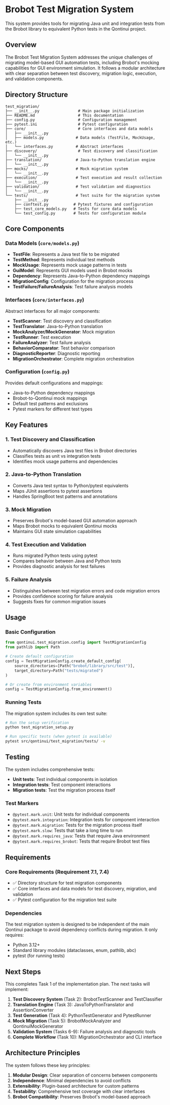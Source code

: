 # Brobot Test Migration System

This system provides tools for migrating Java unit and integration tests from the Brobot library to equivalent Python tests in the Qontinui project.

## Overview

The Brobot Test Migration System addresses the unique challenges of migrating model-based GUI automation tests, including Brobot's mocking capabilities for GUI environment simulation. It follows a modular architecture with clear separation between test discovery, migration logic, execution, and validation components.

## Directory Structure

```
test_migration/
├── __init__.py                 # Main package initialization
├── README.md                   # This documentation
├── config.py                   # Configuration management
├── pytest.ini                  # Pytest configuration
├── core/                       # Core interfaces and data models
│   ├── __init__.py
│   ├── models.py              # Data models (TestFile, MockUsage, etc.)
│   └── interfaces.py          # Abstract interfaces
├── discovery/                  # Test discovery and classification
│   └── __init__.py
├── translation/               # Java-to-Python translation engine
│   └── __init__.py
├── mocks/                     # Mock migration system
│   └── __init__.py
├── execution/                 # Test execution and result collection
│   └── __init__.py
├── validation/                # Test validation and diagnostics
│   └── __init__.py
└── tests/                     # Test suite for the migration system
    ├── __init__.py
    ├── conftest.py           # Pytest fixtures and configuration
    ├── test_core_models.py   # Tests for core data models
    └── test_config.py        # Tests for configuration module
```

## Core Components

### Data Models (`core/models.py`)

- **TestFile**: Represents a Java test file to be migrated
- **TestMethod**: Represents individual test methods
- **MockUsage**: Represents mock usage patterns in tests
- **GuiModel**: Represents GUI models used in Brobot mocks
- **Dependency**: Represents Java-to-Python dependency mappings
- **MigrationConfig**: Configuration for the migration process
- **TestFailure/FailureAnalysis**: Test failure analysis models

### Interfaces (`core/interfaces.py`)

Abstract interfaces for all major components:
- **TestScanner**: Test discovery and classification
- **TestTranslator**: Java-to-Python translation
- **MockAnalyzer/MockGenerator**: Mock migration
- **TestRunner**: Test execution
- **FailureAnalyzer**: Test failure analysis
- **BehaviorComparator**: Test behavior comparison
- **DiagnosticReporter**: Diagnostic reporting
- **MigrationOrchestrator**: Complete migration orchestration

### Configuration (`config.py`)

Provides default configurations and mappings:
- Java-to-Python dependency mappings
- Brobot-to-Qontinui mock mappings
- Default test patterns and exclusions
- Pytest markers for different test types

## Key Features

### 1. Test Discovery and Classification
- Automatically discovers Java test files in Brobot directories
- Classifies tests as unit vs integration tests
- Identifies mock usage patterns and dependencies

### 2. Java-to-Python Translation
- Converts Java test syntax to Python/pytest equivalents
- Maps JUnit assertions to pytest assertions
- Handles SpringBoot test patterns and annotations

### 3. Mock Migration
- Preserves Brobot's model-based GUI automation approach
- Maps Brobot mocks to equivalent Qontinui mocks
- Maintains GUI state simulation capabilities

### 4. Test Execution and Validation
- Runs migrated Python tests using pytest
- Compares behavior between Java and Python tests
- Provides diagnostic analysis for test failures

### 5. Failure Analysis
- Distinguishes between test migration errors and code migration errors
- Provides confidence scoring for failure analysis
- Suggests fixes for common migration issues

## Usage

### Basic Configuration

```python
from qontinui.test_migration.config import TestMigrationConfig
from pathlib import Path

# Create default configuration
config = TestMigrationConfig.create_default_config(
    source_directories=[Path("brobot/library/src/test")],
    target_directory=Path("tests/migrated")
)

# Or create from environment variables
config = TestMigrationConfig.from_environment()
```

### Running Tests

The migration system includes its own test suite:

```bash
# Run the setup verification
python test_migration_setup.py

# Run specific tests (when pytest is available)
pytest src/qontinui/test_migration/tests/ -v
```

## Testing

The system includes comprehensive tests:
- **Unit tests**: Test individual components in isolation
- **Integration tests**: Test component interactions
- **Migration tests**: Test the migration process itself

### Test Markers

- `@pytest.mark.unit`: Unit tests for individual components
- `@pytest.mark.integration`: Integration tests for component interaction
- `@pytest.mark.migration`: Tests for the migration process itself
- `@pytest.mark.slow`: Tests that take a long time to run
- `@pytest.mark.requires_java`: Tests that require Java environment
- `@pytest.mark.requires_brobot`: Tests that require Brobot test files

## Requirements

### Core Requirements (Requirement 7.1, 7.4)
- ✅ Directory structure for test migration components
- ✅ Core interfaces and data models for test discovery, migration, and validation
- ✅ Pytest configuration for the migration test suite

### Dependencies

The test migration system is designed to be independent of the main Qontinui package to avoid dependency conflicts during migration. It only requires:
- Python 3.12+
- Standard library modules (dataclasses, enum, pathlib, abc)
- pytest (for running tests)

## Next Steps

This completes Task 1 of the implementation plan. The next tasks will implement:

1. **Test Discovery System** (Task 2): BrobotTestScanner and TestClassifier
2. **Translation Engine** (Task 3): JavaToPythonTranslator and AssertionConverter
3. **Test Generation** (Task 4): PythonTestGenerator and PytestRunner
4. **Mock Migration** (Task 5): BrobotMockAnalyzer and QontinuiMockGenerator
5. **Validation System** (Tasks 6-9): Failure analysis and diagnostic tools
6. **Complete Workflow** (Task 10): MigrationOrchestrator and CLI interface

## Architecture Principles

The system follows these key principles:
1. **Modular Design**: Clear separation of concerns between components
2. **Independence**: Minimal dependencies to avoid conflicts
3. **Extensibility**: Plugin-based architecture for custom patterns
4. **Testability**: Comprehensive test coverage with clear interfaces
5. **Brobot Compatibility**: Preserves Brobot's model-based approach